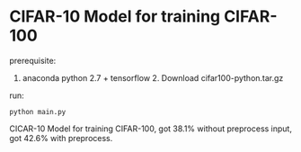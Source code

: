 # CIFAR-10 Model for training CIFAR-100

prerequisite: 

1. anaconda python 2.7 + tensorflow   2. Download cifar100-python.tar.gz

run: 

```shell
python main.py
```

CICAR-10 Model for training CIFAR-100, got 38.1% without preprocess input, got 42.6% with preprocess. 
